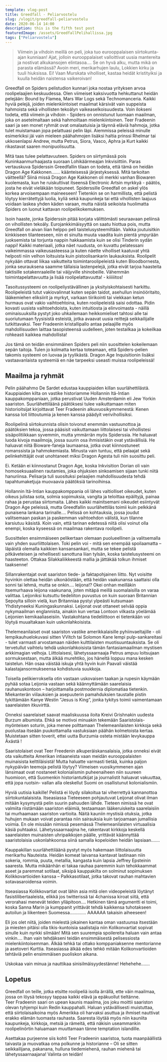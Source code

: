 ```yaml
---
template: vlog-post
title: Greedfall - Peliarvostelu
slug: /vlogit/greedfall-peliarvostelu
date: 2020-06-14 14:00
description: this is the fifth test post
featuredImage: /assets/GreedfallPelihallissa.jpg
tags: ["Peliarvostelu"]
---
```

>Viimein ja vihdoin meillä on peli, joka tuo eurooppalaisen siirtokunta-ajan kunniaan! 
>Ajat, jolloin eurooppalaiset valloittivat uusia mantereita ja nostivat alkukansojen elintasoa….  Se on hyvä alku, mutta mikä on parasta elämässä? 
>Avoin meri, merikarhujen laulu, Lokkien kirku ja tuuli hiuksissa.  Ei! 
>Vaan Murskata viholliset, kastaa heidät kristityiksi ja kuulla heidän naistensa vaikeroivan!


Greedfall on Spiders pelistudion kunnari joka nostaa yrityksen arvoa roolipelaajien keskuudessa. Olen viimeiset kaksivuotta hehkuttanut heidän pelejään: Bound by Flamea, Mars War Logs sekä Technomanceria. Kaikki hyviä pelejä, joiden mielenkiintoiset maailmat kärsivät vain suppeista hahmoista sekä vihollisten tekoälyn vaikeaselkoisuudesta. Voin ilokseni todeta, että viimein ja vihdoin - Spiders on onnistunut luomaan maailman, joka on asetelmaltaan sekä hahmoiltaan mielenkiintoinen. Teer Fradeenin saari ja sen monet ryhmät ovat omalaatuisia ja täynnä eläviä hahmoja, jotka tulet muistamaan jopa pelattuasi pelin läpi. Aiemmissa peleissä minulle esimerkiksi jäi vain mieleen päähahmojen lisäksi haltia prinssi Rhelmar tai ukkosenlapsi Andrew, mutta Petrus, Siora, Vasco, Aphra ja Kurt kaikki rikastavat saaren monipuolisuutta.

Mitä taas tulee pelattavuuteen. Spiders on siirtymässä pois Kuninkaanmurhaajasta suoraan Lohikäärmeajan Inkvisiittiin. Paras vertauskuva Spiderssin Greedfallin tilaan on todeta, että tämä on heidän Dragon Age Kakkonen……. käänteisessä järjestyksessä.  Mitä tarkoitan väitteellä? Siinä missä Dragon Age Kakkonen oli merkki vanhan Biowaren kuolemasta, kun he ruiskuttivat itseensä Electronic Artsin myrkkyä - päätös, josta he eivät vieläkään toipuneet. Spiderssille Greedfall on askel ylös korkea arvoisempaan maineeseen!  Tietenkin se on harmillista, että pelistä löytyy kierrätettyjä luolia, kyliä sekä kaupunkeja tai että vihollisten laajuus voidaan laskea yhden käden varaan, mutta näistä seikoista huolimatta Spiders on luonut kattavan roolipelikokemuksen.

Isoin haaste, jonka Spiderssin pitää korjata välittömästi seuraavaan peliinsä on vihollisten tekoäly. Eurojankkimäisyyttä on saatu hiottua pois, mutta Greedfall on aivan liian helppo peli taistelusysteemiltään. Vaikka joutuisitkin kinkkiseen tilanteeseen, niin ei sinulta muuta vaadita kuin pientä ympyrään juoksemista tai torjunta nappin hakkaamista kuin se olisi Tinderin sydän nappi! Kaikki materiaali, jotka näet ruudusta, on kuvattu pelatessani vaikeimmassa vaikeusasteessa ja kuten näette viholliset kaatuvat yhtä helposti niin velhon loitsuista kuin pistoolisankarin laukauksista. Roolipelit nykyään ottavat liikaa vaikutteita toimintaroolipeleistä kuten Bloodbornesta, jonka seurauksena saamme tällaisia lastenpelejä, jotka eivät tarjoa haasteita taktisille sotakenraaleille tai väijyville shinobeille. Vähemmän toimintapelattavuutta ja lisää roolipelattavuutta! - kiiiiiitos!

Tasoitussysteemi on roolipeliystävällinen ja yksityiskohtaisesti harkittu. Roolipeleistä tutut vakiovalinnat kuten sepän taidot, asehullun insinööritaito, lääkemiehen eliksiirit ja myrkyt, varkaan tiirikointi tai viekkaan ketun hurmaus ovat vakio vaihtoehtoina, kuten roolipeleistä saisi odottaa. Pidin kovasti uusista vaihtoehdoista, kuten intuitiosta ja elinvoimasta - näillä ominaisuuksilla pystyt joko uhkailemaan heikkomieliset tahtosi alle tai suoriutumaan fyysisistä esteistä, jotka avaavat uusia reittejä seikkailijalle tutkittavaksi. Teer Fradeenin kristallipallo antaa pelaajille myös mahdollisuuden laittaa tasopisteensä uudelleen, joten testailkaa ja kokeilkaa rohkeasti kaikkea mahdollista! 

Jos tämä on teidän ensimmäinen Spiders peli niin suosittelen kokeilemaan sepän taitoja. Tulen jo kolmatta kertaa toteamaan, että Spiders-pelien takomis systeemi on luovaa ja tyylikästä. Dragon Age Inquisitionin lisäksi vastaavanlaista systeemiä en näe tarpeeksi useasti muissa roolipeleissä!

## Maailma ja ryhmät

Pelin päähahmo De Sardet edustaa kauppiaiden killan suurlähettilästä. Kauppiaiden kilta on vastike historiamme Hollannin Itä-Intian kauppakomppaniaan, jotka perustivat Uuden Amsterdamin eli Jew Yorkin saariston.  Suurlähettiläänä päätöksesi tulee vaikuttamaan miten historioitsijat kirjoittavat Teer Fradeenin alkuvuosikymmenestä: Kenen kanssa loit liittoutumia ja kenen kanssa päädyit verivihollisiksi. 

Roolipelinä siirtokunnista olisin toivonut enemmän vastuunottoa ja päätöksien tekoa, jossa pääsisit vaikuttamaan liittolaisesi tai vihollistesi sisäpolitiikkaan syvemmin, mutta ymmärrän myös Spiderssia. He haluavat luoda kivoja maailmoja, jossa suurin osa ihmisistäkin ovat ystävällisiä. He haluavat niitä Bioware-faneja laumaansa, jotka ovat kiinnostuneet romanssista ja hahmokemiasta. Minusta vain tuntuu, että pelaajat sekä pelinkehittäjät ovat unohtaneet miksi Dragon Agesta tuli niin suosittu peli. 

Ei. Ketään ei kiinnostanut Dragon Age, koska Inkvisition Dorian oli vain homoseksuaalinen rautamies, joka ohjuksien sinkoamisen sijaan tunki niitä hanuriinsa. Pelisarja tuli suosituksi pelaajien mahdollisuudesta tehdä tapahtumaketjuja muovaavia päätöksiä tarinoihinsa.

Hollannin Itä-Intian kauppakomppania oli lähes valtiolliset oikeudet, kuten oikeus julistaa sota, solmia sopimuksia, vangita ja teloittaa epäiltyjä, painaa rahaa ja perustaa siirtomaita. Lähes kaikki mainitsemani oikeudet esiintyvät Dragon Age peleissä, mutta Greedfallin suurlähettiläs toimii kuin pelkkänä punaisena lankana tarinalle…. Pelissä on kohtauksia, jossa joudut valitsemaan paskan ja paskemman vaihtoehdon välistä, kun tilanne karsiutuu käsistä. Koin vain, että tarinan edetessä niitä olisi voinut olla enempi, koska kyseessä on maailmaa rakentava roolipeli.

Suosittelen ensimmäiseen pelikertaan olemaan puolueellinen ja valitsemalla vain yhden suurliittolaisen. Toki pelin voi - mitä sen enempää spoilaamatta – läpäistä olemalla kaikkien kansansankari, mutta se tekee pelistä pitkäveteisen ja rehellisesti sanottuna liian tylsän, koska taistelusysteemi on haasteeton. Ottakaa Silakkaliikkeestä mallia ja jättäkää tolkun ihmiset taaksenne! 

Sillanrakentajat ovat saariston tiede- ja faktapohjainen liitto.  Nyt voisitte hyvinkin olettaa heidän ulkonäöstään, että heidän vaakunansa saattaisi olla sonni tai lehmä, mutta se onkin…. leijona!? Okei onhan meilläkin itsemurhaava leijona vaakunana, joten mitäpä meillä suomalaisilla on varaa valittaa.
Leijoniksi kutsuttu tiedeliiton puvustus on kuin suoraan Britannian Sepoylta silloin vielä, kun Britanniaa pystyi ylpeästi kutsumaan Yhdistyneeksi Kuningaskunnaksi. Leijonat ovat ottaneet selvää oppia nykymaailman englannista, ainakin kun vertaa Lontoon vilkasta yöelämää Leijonien kemikaaliaseisiin.
 Vastakohtana tiedeliittoon ei tietenkään voi löytyä muualtakaan kuin uskonlahkoisista. 

Thelemeanilaiset ovat saariston vastike amerikkalaisille pyhiinvaeltajille - oli lempikauhuelokuvasi sitten VVitch tai Solomon Kane lempi pulp-sankareitasi - tulet varmasti arvostamaan näiden kulttilaisten muotisuuntauksista. Se oli tervetullut vaihtelu tehdä uskonlahkoisista tämän fantasiamaailman mystisen arkkimagian velhoja. Liittolaisesi, lähetyssaarnaaja Petrus ampuu loitsujaan sormuksestaan, mutta älkää murehtiko, jos häneltä loppuu mana kesken taistelun. Hän osaa väistää iskuja yhtä hyvin kuin Paavali väistää kalastajansormukseensa kohdistuvia suukkoja.

Toisella pelikierroksella otin vastaan uskovaisen taakan ja rupesin käymään pyhää sotaa Leijonia vastaan sekä käännyttämään saarelaisia rauhanuskontoon – harjoittamalla postmodernia diplomatiaa tietenkin. Miekanterän viilauksien ja asepuuterin pamahduksien taustalle pistin tykittämään Kanye Westin ”Jesus is King”, jonka tykitys toimii vaimentamaan saarelaisten itkuvirttä.

Onneksi saarelaiset saavat maaliskuussa iloita Kreivi Grishnakin uudesta Burzum albumista. Ehkä se motivoi minuakin tekemään Saaristolais-myönteisen soturin, joka menee polttamaan Thelemeanilaisten kirkkoja sekä puolustaa itseään puukottamalla vastuksiaan päähän kolmetoista kertaa. Muistetaan sitten toverit, ettei uutta Burzumia osteta mistään levykauppa Äxästä !

Saaristolaiset ovat Teer Freedenin alkuperäiskansalaisia, jotka onneksi eivät ota vaikutteita Amerikan intiaaneista vaan meidän eurooppalaisten muinaisista kelttiläisistä! Mutta haluatte varmasti tietää, kuinka paljon nykypäivän teemoja pelistä löytyy? Viimeisen vuosikymmenen ajan länsimaat ovat nostaneet kolonialismin puheenaiheen niin suureen huomioon, että Suomenkin historiantutkijat ja journalistit haluavat vakuuttaa, että jopa ruotsin- vallan alla oleskellut Suomi on osallistunut kolonialismiin.

Hyviä uutisia kaikille! Pelistä ei löydy silakoitua tai viherrettyä kannanottoa siirtokuntalaisista. Itseasiassa Tieteeseen pohjautuvat Leijonat olivat ilman mitään kysymystä pelin suurin pahuuden lähde. Tieteen nimissä he ovat valmiita riistämään saariston eläimiä, testaamaan lääkeruiskeita saarelaisiin tai murhaamaan saariston vartioita.  Näitä kauniin mystisiä otuksia, jotka huhujen mukaan voivat parantaa niin sairauksia kuin tarjoamaan jumallisia voimia. 
En ole missään nimissä pesemässä Thelemeanilaisten virtuaalisia käsiä puhtaaksi. Lähetyssaarnaajina he, rakentavat kirkkoja keskellä saarelaisten muinaisten uhripaikkojen päälle, yrittävät käännyttää saaristolaisia uskonlahkoonsa siinä samalla kopeloiden heidän lapsiaan…….

Kauppakillan suurlähettiläänä pystyt myös hakemaan liittolaisuutta merikarhu Nauteista. Heidän komeat laivansa kantavat lastinaan niin sokeria, rommia, puuta, metallia, kangasta kuin lapsia Jeffrey Epsteinin saaresta. Mutta mikäänhän ei takaa rauhaa paremmin kuin tehokkaammat aseet ja paremmat sotilaat, siksipä kauppakilta on solminut sopimuksen Kolikkovartioiden kanssa – Palkkasotilaat, jotka takovat rauhan mahtavien sotavasaroidensa voimin. 

Itseasiassa Kolikkovartiat ovat lähin asia mitä olen videopeleistä löytänyt fasistilibertaaleista, elikkä jos twitterissä tai 4chanissa kiroat siitä, että verorahasi menevät teiden ylläpitoon…. Hetkinen tämä argumentti ei toimi, koska Sanna Marin ja kumppanit yrittävät tehdä kaikkensa tuhotakseen autoilun ja liikenteen Suomessa............. AAAAAA takaisin aiheeseen! 

Eli jos olet niitä, joiden mielestä jokainen kantaa oman vastuunsa itsestään ja miesten pitäisi olla tikis-kuntoisia saalistajia niin Kolikonvartiat sopivat sinulle kuin nyrkki silmään!  Mitä sen suurempia spoilereita haluan vain antaa vinkin…. Ihan vain tehdäkseni teidän ensimmäisestä pelisessiosta mielenkiintoisemman. Älkää tehkä tai ottako komppaniaksenne mentorianne ja asetoveri Kurttia. Itseasiassa älkää edes tehkö mitään Kolikonvartioiden tehtäviä pelin ensimmäisen puoliskon aikana. 

Uskokaa vain minua ja nauttikaa sinisilmäisyydestänne! Hehehehe…….
## Lopetus

Greedfall on teille, jotka etsitte roolipeliä isolla ärrällä, ette väin maailmaa, jossa on löysä tekosyy tappaa kaikki elävä ja epäkuollut tieltänne.  
Teer Fradeenin saari on upean kaunis maailma, jos joku moittii saariston olevan tyhjempi kuin Redin kauppahalli. Haluan ystävällisesti muistuttaa, että siirtolaisaikoina myös Amerikka oli harvaksi asuttua ja ihmiset nauttivat erakko elämän tuomasta rauhasta. Saaresta löytää myös niin kauniita kaupunkeja, kirkkoja, metsiä ja rämeitä, että näkisin useammankin roolipelinörtin haluamaan muuttamaan tänne temptation islandille.

Asettakaa purjeenne siis kohti Teer Fradeenin saaristoa, tuota maanpäällistä taivasta ja muovatkaa oma polkunne ja historianne – Oli se sitten seikkailijana, pakanana, hulluna tiedemiehenä, rauhan miehenä tai lähetyssaarnaajana! Valinta on teidän!